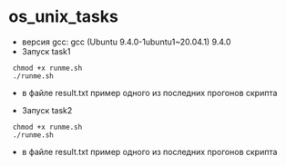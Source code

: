 # os_unix_tasks
* версия gcc: gcc (Ubuntu 9.4.0-1ubuntu1~20.04.1) 9.4.0
 * Запуск task1 
 ```
  chmod +x runme.sh
  ./runme.sh
 ```
* в файле result.txt пример одного из последних прогонов скрипта



 * Запуск task2 
 ```
  chmod +x runme.sh
  ./runme.sh
 ```
 * в файле result.txt пример одного из последних прогонов скрипта
